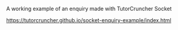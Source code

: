 A working example of an enquiry made with TutorCruncher Socket

https://tutorcruncher.github.io/socket-enquiry-example/index.html
